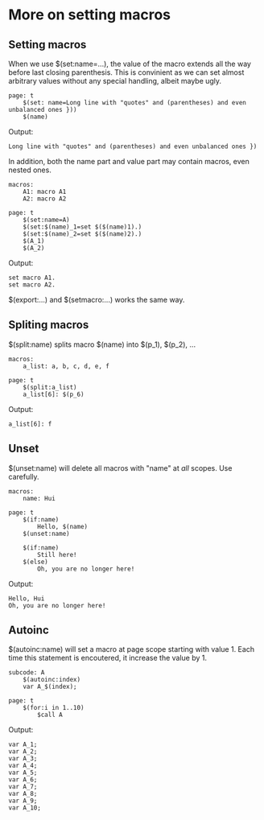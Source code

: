 # More on setting macros

Setting macros
--------------

When we use $(set:name=...), the value of the macro extends all the way before last closing parenthesis.  This is convinient as we can set almost arbitrary values without any special handling, albeit maybe ugly.

```
page: t
    $(set: name=Long line with "quotes" and (parentheses) and even unbalanced ones }))
    $(name)
```
Output:
```
Long line with "quotes" and (parentheses) and even unbalanced ones })
```

In addition, both the name part and value part may contain macros, even nested ones.

```
macros:
    A1: macro A1
    A2: macro A2

page: t
    $(set:name=A)
    $(set:$(name)_1=set $($(name)1).)
    $(set:$(name)_2=set $($(name)2).)
    $(A_1)
    $(A_2)

```
Output:
```
set macro A1.
set macro A2.
```

$(export:...) and $(setmacro:...) works the same way. 

Spliting macros
---------------

$(split:name) splits macro $(name) into $(p_1), $(p_2), ...

```
macros:
    a_list: a, b, c, d, e, f

page: t
    $(split:a_list)
    a_list[6]: $(p_6)
```
Output:
```
a_list[6]: f
```

Unset
-----

$(unset:name) will delete all macros with "name" at *all* scopes. Use carefully.

```
macros:
    name: Hui

page: t
    $(if:name)
        Hello, $(name)
    $(unset:name)

    $(if:name)
        Still here!
    $(else)
        Oh, you are no longer here!
```
Output:
```
Hello, Hui                 
Oh, you are no longer here!
```

Autoinc
-------

$(autoinc:name) will set a macro at page scope starting with value 1. Each time this statement is encoutered, it increase the value by 1.

```
subcode: A
    $(autoinc:index)
    var A_$(index);

page: t
    $(for:i in 1..10)
        $call A
```
Output:
```
var A_1;  
var A_2;  
var A_3;  
var A_4;  
var A_5;  
var A_6;  
var A_7;  
var A_8;  
var A_9;  
var A_10; 
```
